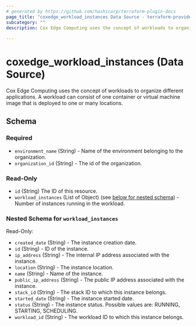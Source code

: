 ```yaml
---
# generated by https://github.com/hashicorp/terraform-plugin-docs
page_title: "coxedge_workload_instances Data Source - terraform-provider-coxedge"
subcategory: ""
description: Cox Edge Computing uses the concept of workloads to organize different applications. A workload can consist of one container or virtual machine image that is deployed to one or many locations.
  
---
```


# coxedge_workload_instances (Data Source)
Cox Edge Computing uses the concept of workloads to organize different applications. A workload can consist of one container or virtual machine image that is deployed to one or many locations.




<!-- schema generated by tfplugindocs -->
## Schema

### Required

- `environment_name` (String) - Name of the environment belonging to the organization.
- `organization_id` (String) - The id of the organization.

### Read-Only

- `id` (String) The ID of this resource.
- `workload_instances` (List of Object) (see [below for nested schema](#nestedatt--workload_instances)) - Number of instances running in the workload.

<a id="nestedatt--workload_instances"></a>
### Nested Schema for `workload_instances`

Read-Only:

- `created_date` (String) - The instance creation date.
- `id` (String) - ID of the instance.
- `ip_address` (String) - The internal IP address associated with the instance.
- `location` (String) - The instance location.
- `name` (String) - Name of the instance.
- `public_ip_address` (String) - The public IP address associated with the instance.
- `stack_id` (String) - The stack ID to which this instance belongs.
- `started_date` (String) - The instance started date.
- `status` (String) - The instance status. Possible values are: RUNNING, STARTING, SCHEDULING.
- `workload_id` (String) - The workload ID to which this instance belongs.


